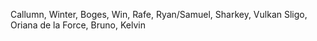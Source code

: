 Callumn, Winter, Boges, Win, Rafe, Ryan/Samuel, Sharkey, Vulkan Sligo, Oriana de la Force, Bruno, Kelvin